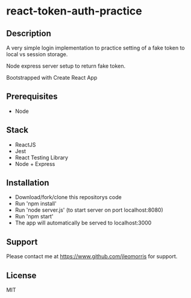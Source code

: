 # react-token-auth-practice

## Description
<p>A very simple login implementation to practice setting of a fake token to local vs session storage.</p>
<p>Node express server setup to return fake token.</p>
<p>Bootstrapped with Create React App</p>

## Prerequisites
<ul>
  <li>Node</li>
</ul>

## Stack
<ul>
 <li>ReactJS</li>
  <li>Jest</li>
  <li>React Testing Library</li>
  <li>Node + Express</li>
</ul>

## Installation
<ul>
  <li>Download/fork/clone this repositorys code</li>
  <li>Run 'npm install'</li>
  <li>Run 'node server.js' (to start server on port localhost:8080)</li>
  <li>Run 'npm start'</li>
  <li>The app will automatically be served to localhost:3000</li>
</ul>

## Support
Please contact me at https://www.github.com/jleomorris for support.

## License
MIT
